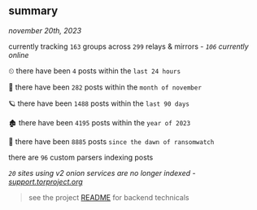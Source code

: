 
## summary
_november 20th, 2023_

currently tracking `163` groups across `299` relays & mirrors - _`106` currently online_

⏲ there have been `4` posts within the `last 24 hours`

🦈 there have been `282` posts within the `month of november`

🪐 there have been `1488` posts within the `last 90 days`

🏚 there have been `4195` posts within the `year of 2023`

🦕 there have been `8885` posts `since the dawn of ransomwatch`

there are `96` custom parsers indexing posts

_`20` sites using v2 onion services are no longer indexed - [support.torproject.org](https://support.torproject.org/onionservices/v2-deprecation/)_

> see the project [README](https://github.com/joshhighet/ransomwatch#ransomwatch--) for backend technicals
